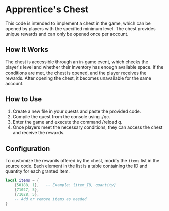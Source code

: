 # Apprentice's Chest

This code is intended to implement a chest in the game, which can be opened by players with the specified minimum level. The chest provides unique rewards and can only be opened once per account.

## How It Works

The chest is accessible through an in-game event, which checks the player's level and whether their inventory has enough available space. If the conditions are met, the chest is opened, and the player receives the rewards. After opening the chest, it becomes unavailable for the same account.

## How to Use

1. Create a new file in your quests and paste the provided code.
2. Compile the quest from the console using ./qc.
3. Enter the game and execute the command /reload q.
4. Once players meet the necessary conditions, they can access the chest and receive the rewards.

## Configuration

To customize the rewards offered by the chest, modify the `items` list in the source code. Each element in the list is a table containing the ID and quantity for each granted item.

```lua
local items = {
    {50188, 1},   -- Example: {item_ID, quantity}
    {71027, 5},
    {71028, 5},
    -- Add or remove items as needed
}
